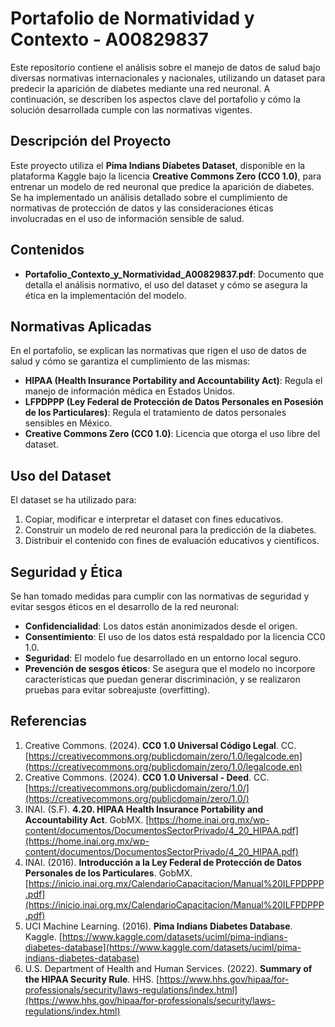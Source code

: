 # Portafolio de Normatividad y Contexto - A00829837

Este repositorio contiene el análisis sobre el manejo de datos de salud bajo diversas normativas internacionales y nacionales, utilizando un dataset para predecir la aparición de diabetes mediante una red neuronal. A continuación, se describen los aspectos clave del portafolio y cómo la solución desarrollada cumple con las normativas vigentes.

## Descripción del Proyecto

Este proyecto utiliza el **Pima Indians Diabetes Dataset**, disponible en la plataforma Kaggle bajo la licencia **Creative Commons Zero (CC0 1.0)**, para entrenar un modelo de red neuronal que predice la aparición de diabetes. Se ha implementado un análisis detallado sobre el cumplimiento de normativas de protección de datos y las consideraciones éticas involucradas en el uso de información sensible de salud.

## Contenidos

- **Portafolio_Contexto_y_Normatividad_A00829837.pdf**: Documento que detalla el análisis normativo, el uso del dataset y cómo se asegura la ética en la implementación del modelo.

## Normativas Aplicadas

En el portafolio, se explican las normativas que rigen el uso de datos de salud y cómo se garantiza el cumplimiento de las mismas:

- **HIPAA (Health Insurance Portability and Accountability Act)**: Regula el manejo de información médica en Estados Unidos.
- **LFPDPPP (Ley Federal de Protección de Datos Personales en Posesión de los Particulares)**: Regula el tratamiento de datos personales sensibles en México.
- **Creative Commons Zero (CC0 1.0)**: Licencia que otorga el uso libre del dataset.

## Uso del Dataset

El dataset se ha utilizado para:
1. Copiar, modificar e interpretar el dataset con fines educativos.
2. Construir un modelo de red neuronal para la predicción de la diabetes.
3. Distribuir el contenido con fines de evaluación educativos y científicos.

## Seguridad y Ética

Se han tomado medidas para cumplir con las normativas de seguridad y evitar sesgos éticos en el desarrollo de la red neuronal:
- **Confidencialidad**: Los datos están anonimizados desde el origen.
- **Consentimiento**: El uso de los datos está respaldado por la licencia CC0 1.0.
- **Seguridad**: El modelo fue desarrollado en un entorno local seguro.
- **Prevención de sesgos éticos**: Se asegura que el modelo no incorpore características que puedan generar discriminación, y se realizaron pruebas para evitar sobreajuste (overfitting).

## Referencias

1. Creative Commons. (2024). **CC0 1.0 Universal Código Legal**. CC. [https://creativecommons.org/publicdomain/zero/1.0/legalcode.en](https://creativecommons.org/publicdomain/zero/1.0/legalcode.en)
2. Creative Commons. (2024). **CC0 1.0 Universal - Deed**. CC. [https://creativecommons.org/publicdomain/zero/1.0/](https://creativecommons.org/publicdomain/zero/1.0/)
3. INAI. (S.F). **4.20. HIPAA Health Insurance Portability and Accountability Act**. GobMX. [https://home.inai.org.mx/wp-content/documentos/DocumentosSectorPrivado/4_20_HIPAA.pdf](https://home.inai.org.mx/wp-content/documentos/DocumentosSectorPrivado/4_20_HIPAA.pdf)
4. INAI. (2016). **Introducción a la Ley Federal de Protección de Datos Personales de los Particulares**. GobMX. [https://inicio.inai.org.mx/CalendarioCapacitacion/Manual%20ILFPDPPP.pdf](https://inicio.inai.org.mx/CalendarioCapacitacion/Manual%20ILFPDPPP.pdf)
5. UCI Machine Learning. (2016). **Pima Indians Diabetes Database**. Kaggle. [https://www.kaggle.com/datasets/uciml/pima-indians-diabetes-database](https://www.kaggle.com/datasets/uciml/pima-indians-diabetes-database)
6. U.S. Department of Health and Human Services. (2022). **Summary of the HIPAA Security Rule**. HHS. [https://www.hhs.gov/hipaa/for-professionals/security/laws-regulations/index.html](https://www.hhs.gov/hipaa/for-professionals/security/laws-regulations/index.html)
